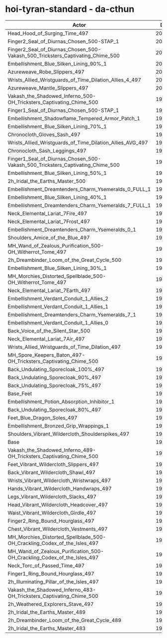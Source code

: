 # hoi-tyran-standard - da-cthun
| Actor | DPS | Increase |
|---|:---:|:---:|
|Head_Hood_of_Surging_Time_497|201014|1.92%|
|Finger2_Seal_of_Diurnas_Chosen_500-STAP_1|200931|1.88%|
|Finger2_Seal_of_Diurnas_Chosen_500-Vakash_500_Tricksters_Captivating_Chime_500|200807|1.82%|
|Embellishment_Blue_Silken_Lining_90%_1|200479|1.65%|
|Azureweave_Robe_Slippers_497|200187|1.50%|
|Wrists_Allied_Wristguards_of_Time_Dilation_Allies_4_497|200132|1.47%|
|Azureweave_Mantle_Slippers_497|200083|1.45%|
|Vakash_the_Shadowed_Inferno_500-OH_Tricksters_Captivating_Chime_500|199986|1.40%|
|Finger1_Seal_of_Diurnas_Chosen_500-STAP_1|199927|1.37%|
|Embellishment_Shadowflame_Tempered_Armor_Patch_1|199803|1.31%|
|Embellishment_Blue_Silken_Lining_70%_1|199790|1.30%|
|Chronocloth_Gloves_Sash_497|199658|1.23%|
|Wrists_Allied_Wristguards_of_Time_Dilation_Allies_AVG_497|199587|1.20%|
|Chronocloth_Sash_Leggings_497|199379|1.09%|
|Finger1_Seal_of_Diurnas_Chosen_500-Vakash_500_Tricksters_Captivating_Chime_500|199378|1.09%|
|Embellishment_Blue_Silken_Lining_50%_1|199140|0.97%|
|2h_Iridal_the_Earths_Master_500|199061|0.93%|
|Embellishment_Dreamtenders_Charm_Ysemeralds_0_FULL_1|198938|0.87%|
|Embellishment_Blue_Silken_Lining_40%_1|198718|0.76%|
|Embellishment_Dreamtenders_Charm_Ysemeralds_7_FULL_1|198694|0.74%|
|Neck_Elemental_Lariat_7Fire_497|198571|0.68%|
|Neck_Elemental_Lariat_7Frost_497|198514|0.65%|
|Embellishment_Dreamtenders_Charm_Ysemeralds_0_1|198451|0.62%|
|Shoulders_Amice_of_the_Blue_497|198439|0.62%|
|MH_Wand_of_Zealous_Purification_500-OH_Witherrot_Tome_497|198435|0.61%|
|2h_Dreambinder_Loom_of_the_Great_Cycle_500|198374|0.58%|
|Embellishment_Blue_Silken_Lining_30%_1|198372|0.58%|
|MH_Morchies_Distorted_Spellblade_500-OH_Witherrot_Tome_497|198335|0.56%|
|Neck_Elemental_Lariat_7Earth_497|198253|0.52%|
|Embellishment_Verdant_Conduit_1_Allies_2|198181|0.48%|
|Embellishment_Verdant_Conduit_1_Allies_1|198137|0.46%|
|Embellishment_Dreamtenders_Charm_Ysemeralds_7_1|198111|0.45%|
|Embellishment_Verdant_Conduit_1_Allies_0|198085|0.44%|
|Back_Voice_of_the_Silent_Star_500|198055|0.42%|
|Neck_Elemental_Lariat_7Air_497|197971|0.38%|
|Wrists_Allied_Wristguards_of_Time_Dilation_497|197829|0.31%|
|MH_Spore_Keepers_Baton_497-OH_Tricksters_Captivating_Chime_500|197602|0.19%|
|Back_Undulating_Sporecloak_100%_497|197499|0.14%|
|Back_Undulating_Sporecloak_90%_497|197495|0.14%|
|Back_Undulating_Sporecloak_75%_497|197464|0.12%|
|Base_Feet|197421|0.10%|
|Embellishment_Potion_Absorption_Inhibitor_1|197416|0.10%|
|Back_Undulating_Sporecloak_80%_497|197358|0.07%|
|Feet_Blue_Dragon_Soles_497|197351|0.06%|
|Embellishment_Bronzed_Grip_Wrappings_1|197337|0.06%|
|Shoulders_Vibrant_Wildercloth_Shoulderspikes_497|197333|0.05%|
|Base|197225|0.00%|
|Vakash_the_Shadowed_Inferno_489-OH_Tricksters_Captivating_Chime_500|197224|0.00%|
|Feet_Vibrant_Wildercloth_Slippers_497|197101|-0.06%|
|Back_Vibrant_Wildercloth_Shawl_497|197046|-0.09%|
|Wrists_Vibrant_Wildercloth_Wristwraps_497|197020|-0.10%|
|Hands_Vibrant_Wildercloth_Handwraps_497|196960|-0.13%|
|Legs_Vibrant_Wildercloth_Slacks_497|196956|-0.14%|
|Head_Vibrant_Wildercloth_Headcover_497|196950|-0.14%|
|Waist_Vibrant_Wildercloth_Girdle_497|196890|-0.17%|
|Finger2_Ring_Bound_Hourglass_497|196805|-0.21%|
|Chest_Vibrant_Wildercloth_Vestments_497|196761|-0.24%|
|MH_Morchies_Distorted_Spellblade_500-OH_Crackling_Codex_of_the_Isles_497|196750|-0.24%|
|MH_Wand_of_Zealous_Purification_500-OH_Crackling_Codex_of_the_Isles_497|196718|-0.26%|
|Neck_Torc_of_Passed_Time_497|196497|-0.37%|
|Finger1_Ring_Bound_Hourglass_497|196245|-0.50%|
|2h_Illuminating_Pillar_of_the_Isles_497|195999|-0.62%|
|Vakash_the_Shadowed_Inferno_483-OH_Tricksters_Captivating_Chime_500|195783|-0.73%|
|2h_Weathered_Explorers_Stave_497|195526|-0.86%|
|2h_Iridal_the_Earths_Master_489|195097|-1.08%|
|2h_Dreambinder_Loom_of_the_Great_Cycle_489|194405|-1.43%|
|2h_Iridal_the_Earths_Master_483|193107|-2.09%|
